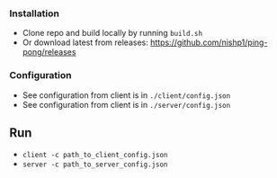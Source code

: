 ### Installation

- Clone repo and build locally by running `build.sh`
- Or download latest from releases: https://github.com/nishp1/ping-pong/releases

### Configuration

- See configuration from client is in `./client/config.json`
- See configuration from client is in `./server/config.json`

## Run

- `client -c path_to_client_config.json`
- `server -c path_to_server_config.json`
